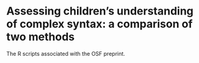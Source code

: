 # Assessing children’s understanding of complex syntax: a comparison of two methods

The R scripts associated with the OSF preprint. 
